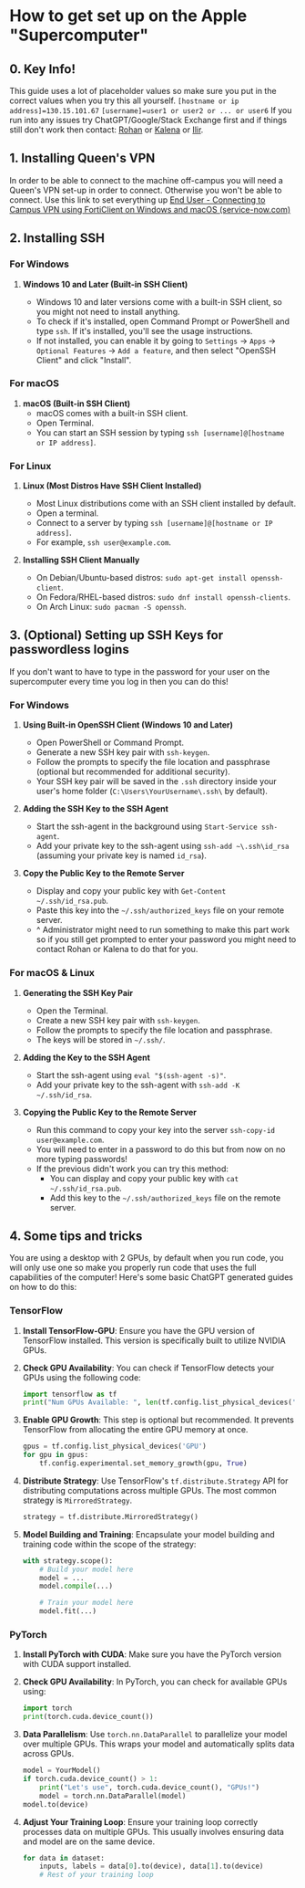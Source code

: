 # How to get set up on the Apple "Supercomputer"
## 0. Key Info!
This guide uses a lot of placeholder values so make sure you put in the correct values when you try this all yourself.
`[hostname or ip address]=130.15.101.67`
`[username]=user1 or user2 or ... or user6`
If you run into any issues try ChatGPT/Google/Stack Exchange first and if things still don't work then contact:  [Rohan](apple.bed@engsoc.queensu.ca) or [Kalena](apple.pres@engsoc.queensu.ca) or [Ilir](ilir.gusija@queensu.ca).

## 1. Installing Queen's VPN
In order to be able to connect to the machine off-campus you will need a Queen's VPN set-up in order to connect. Otherwise you won't be able to connect. Use this link to set everything up
[End User - Connecting to Campus VPN using FortiClient on Windows and macOS (service-now.com)](https://queensu.service-now.com/esm?id=kb_article&sysparm_article=KB0012696&sys_kb_id=b5eaa2b587bbb55064edf29acebb3559)

## 2. Installing SSH
### For Windows

1.  **Windows 10 and Later (Built-in SSH Client)**
    
    -   Windows 10 and later versions come with a built-in SSH client, so you might not need to install anything.
    -   To check if it's installed, open Command Prompt or PowerShell and type `ssh`. If it's installed, you'll see the usage instructions.
    -   If not installed, you can enable it by going to `Settings` -> `Apps` -> `Optional Features` -> `Add a feature`, and then select "OpenSSH Client" and click "Install".

### For macOS

1.  **macOS (Built-in SSH Client)**
    -   macOS comes with a built-in SSH client.
    -   Open Terminal.
    -   You can start an SSH session by typing `ssh [username]@[hostname or IP address]`.

### For Linux

1.  **Linux (Most Distros Have SSH Client Installed)**
    
    -   Most Linux distributions come with an SSH client installed by default.
    -   Open a terminal.
    -   Connect to a server by typing `ssh [username]@[hostname or IP address]`.
    -   For example, `ssh user@example.com`.
2.  **Installing SSH Client Manually**
    
    -   On Debian/Ubuntu-based distros: `sudo apt-get install openssh-client`.
    -   On Fedora/RHEL-based distros: `sudo dnf install openssh-clients`.
    -   On Arch Linux: `sudo pacman -S openssh`.

## 3. (Optional) Setting up SSH Keys for passwordless logins

If you don't want to have to type in the password for your user on the supercomputer every time you log in then you can do this!
### For Windows

1.  **Using Built-in OpenSSH Client (Windows 10 and Later)**
    
    -   Open PowerShell or Command Prompt.
    -   Generate a new SSH key pair with `ssh-keygen`.
    -   Follow the prompts to specify the file location and passphrase (optional but recommended for additional security).
    -   Your SSH key pair will be saved in the `.ssh` directory inside your user's home folder (`C:\Users\YourUsername\.ssh\` by default).
2.  **Adding the SSH Key to the SSH Agent**
    
    -   Start the ssh-agent in the background using `Start-Service ssh-agent`.
    -   Add your private key to the ssh-agent using `ssh-add ~\.ssh\id_rsa` (assuming your private key is named `id_rsa`).
3.  **Copy the Public Key to the Remote Server**
    
    -   Display and copy your public key with `Get-Content ~/.ssh/id_rsa.pub`.
    -   Paste this key into the `~/.ssh/authorized_keys` file on your remote server.
    - ^ Administrator might need to run something to make this part work so if you still get prompted to enter your password you might need to contact Rohan or Kalena to do that for you.

### For macOS & Linux

1.  **Generating the SSH Key Pair**
    
    -   Open the Terminal.
    -   Create a new SSH key pair with `ssh-keygen`.
    -   Follow the prompts to specify the file location and passphrase.
    -   The keys will be stored in `~/.ssh/`.
2.  **Adding the Key to the SSH Agent**
    
    -   Start the ssh-agent using `eval "$(ssh-agent -s)"`.
    -   Add your private key to the ssh-agent with `ssh-add -K ~/.ssh/id_rsa`.
3.  **Copying the Public Key to the Remote Server**
    
    - Run this command to copy your key into the server `ssh-copy-id user@example.com`.  
    - You will need to enter in a password to do this but from now on no more typing passwords!
    - If the previous didn't work you can try this method:
	    -  You can display and copy your public key with `cat ~/.ssh/id_rsa.pub`.
	    - Add this key to the `~/.ssh/authorized_keys` file on the remote server.

## 4. Some tips and tricks

You are using a desktop with 2 GPUs, by default when you run code, you will only use one so make you properly run code that uses the full capabilities of the computer!
Here's some basic ChatGPT generated guides on how to do this:
### TensorFlow

1.  **Install TensorFlow-GPU**: Ensure you have the GPU version of TensorFlow installed. This version is specifically built to utilize NVIDIA GPUs.
    
2.  **Check GPU Availability**: You can check if TensorFlow detects your GPUs using the following code:
    
    ```python
    import tensorflow as tf
    print("Num GPUs Available: ", len(tf.config.list_physical_devices('GPU')))
    ``` 
    
3.  **Enable GPU Growth**: This step is optional but recommended. It prevents TensorFlow from allocating the entire GPU memory at once.
    ```python
    gpus = tf.config.list_physical_devices('GPU')
    for gpu in gpus:
        tf.config.experimental.set_memory_growth(gpu, True)
    ``` 
    
4.  **Distribute Strategy**: Use TensorFlow's `tf.distribute.Strategy` API for distributing computations across multiple GPUs. The most common strategy is `MirroredStrategy`.
    

    
    ```python
    strategy = tf.distribute.MirroredStrategy()
    ``` 
    
5.  **Model Building and Training**: Encapsulate your model building and training code within the scope of the strategy:
  
    ```python
    with strategy.scope():
        # Build your model here
        model = ...
        model.compile(...)
    
        # Train your model here
        model.fit(...)
    ```

### PyTorch

1.  **Install PyTorch with CUDA**: Make sure you have the PyTorch version with CUDA support installed.
    
2.  **Check GPU Availability**: In PyTorch, you can check for available GPUs using:
    
    ```python
    import torch
    print(torch.cuda.device_count())
    ``` 
    
3.  **Data Parallelism**: Use `torch.nn.DataParallel` to parallelize your model over multiple GPUs. This wraps your model and automatically splits data across GPUs.
    
    ```python
    model = YourModel()
    if torch.cuda.device_count() > 1:
        print("Let's use", torch.cuda.device_count(), "GPUs!")
        model = torch.nn.DataParallel(model)
    model.to(device)
    ``` 
    
4.  **Adjust Your Training Loop**: Ensure your training loop correctly processes data on multiple GPUs. This usually involves ensuring data and model are on the same device.

    ```python
    for data in dataset:
        inputs, labels = data[0].to(device), data[1].to(device)
        # Rest of your training loop
    ```
<!--stackedit_data:
eyJwcm9wZXJ0aWVzIjoidGl0bGU6IEFwcGxlLVN1cGVyQ29tcH
V0ZXItd2lraVxuIiwiaGlzdG9yeSI6WzI0MTgwODc1MiwyMDQ0
OTIxMTEyXX0=
-->